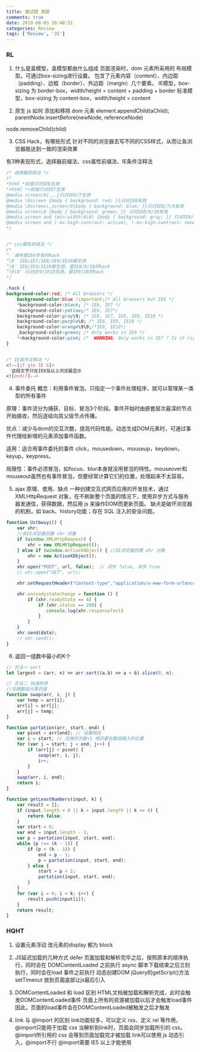```yaml
---
title: 面试题 真题
comments: true
date: 2019-08-03 16:48:51
categories: Review
tags: ['Review', 'JS']
---
```


### RL
1. 什么是盒模型，盒模型都由什么组成
页面渲染时，dom 元素所采用的 布局模型。可通过box-sizing进行设置。
包含了元素内容（content）、内边距（padding）、边框（border）、外边距（margin）几个要素。
IE模型，box-sizing 为 border-box，width/height = content + padding + border
标准模型，box-sizing 为 content-box，width/height = content

2. 原生 js 如何 添加和移除 dom 元素
element.appendChild(aChild);
parentNode.insertBefore(newNode, referenceNode)

node.removeChild(child)

3. CSS Hack，有哪些形式
针对不同的浏览器去写不同的CSS样式，从而让各浏览器能达到一致的渲染效果

有3种表现形式，选择器前缀法、css属性前缀法、IE条件注释法
```css
/* 选择器前缀法 */
/* 
*html *前缀只对IE6生效
*+html *+前缀只对IE7生效
@media screen\9{...}只对IE6/7生效
@media \0screen {body { background: red; }}只对IE8有效
@media \0screen\,screen\9{body { background: blue; }}只对IE6/7/8有效
@media screen\0 {body { background: green; }} 只对IE8/9/10有效
@media screen and (min-width:0\0) {body { background: gray; }} 只对IE9/10有效
@media screen and (-ms-high-contrast: active), (-ms-high-contrast: none) {body { background: orange; }} 只对IE10有效 
*/


/* css属性前缀法 */
/* 
“-″减号是IE6专有的hack
“\9″ IE6/IE7/IE8/IE9/IE10都生效
“\0″ IE8/IE9/IE10都生效，是IE8/9/10的hack
“\9\0″ 只对IE9/IE10生效，是IE9/10的hack 
*/

.hack {
background-color:red; /* All browsers */
	background-color:blue !important;/* All browsers but IE6 */
	*background-color:black; /* IE6, IE7 */
	+background-color:yellow;/* IE6, IE7*/
	background-color:gray\9; /* IE6, IE7, IE8, IE9, IE10 */
	background-color:purple\0; /* IE8, IE9, IE10 */
	background-color:orange\9\0;/*IE9, IE10*/
	_background-color:green; /* Only works in IE6 */
	*+background-color:pink; /*  WARNING: Only works in IE7 ? Is it right? */
}


/* IE条件注释法 */
<!--[if gte IE 6]>
  这段文字只在IE6及以上浏览器显示
<![endif]-->
```

4. 事件委托
概念：利用事件冒泡，只指定一个事件处理程序，就可以管理某一类型的所有事件

原理：事件流分为捕获、目标、冒泡3个阶段。事件开始时由嵌套层次最深的节点开始接收，然后逐级向其父级节点传播。

优点：减少与dom的交互次数，提高代码性能。动态生成DOM元素时，可通过事件代理给新增的元素添加事件函数。

适用：适合用事件委托的事件 click，mousedown，mouseup，keydown，keyup，keypress。

局限性：事件必须冒泡，如focus、blur本身就没用冒泡的特性。mouseover和mouseout虽然也有事件冒泡，但要经常计算它们的位置，处理起来不太容易。

5. ajax 原理、使用、缺点
一种创建交互式网页应用的开发技术，通过 XMLHttpRequest 对象，在不刷新整个页面的情况下，使用异步方式与服务器发通信，获得数据，然后用 js 来操作DOM而更新页面。
缺点是破坏浏览器的机制，如 back、history功能；存在 SQL 注入的安全问题。
```js
function Ustbwuyi() {
    var xhr; 
    //非IE浏览器创建 xhr 对象
    if (window.XMLHttpRequest) {
        xhr = new XMLHttpRequest();
    } else if (window.ActiveXObject) { //IE浏览器创建 xhr 对象
        xhr = new ActiveXObject();
    }
    xhr.open("POST", url, false);  // 同步 false, 异步 true
    // xhr.open("GET", url);

    xhr.setRequestHeader("Content-type","application/x-www-form-urlencoded");  // post请求一定要设置请求头的格式内容

    xhr.onreadystatechange = function () {
        if (xhr.readyState == 4) {
            if (xhr.status == 200) {
               console.log(xhr.responseText)
            }
        }
    } 
    xhr.send(data);
    // xhr.send();
}
```

6. 返回一组数中最小的K个
```js
// 方法一 sort
let largest = (arr, n) => arr.sort((a,b) => a < b).slice(0, n);

// 方法二 快速排序
//交换数组元素的值
function swap(arr, i, j) {
    var temp = arr[i];
    arr[i] = arr[j];
    arr[j] = temp;
}

function partation(arr, start, end) {
    var pivot = arr[end]; // 设置哨兵
    var i = start; // 交换的次数+1 哨兵要在数组插入的位置
    for (var j = start; j < end; j++) {
        if (arr[j] < pivot) {
            swap(arr, i, j);
            i++;
        }
    }
    swap(arr, i, end);
    return i;
}

function getLeastNumbers(input, k) {
    var result = [];
    if (input.length < 0 || k > input.length || k <= 0) {
        return false;
    }
    var start = 0;
    var end = input.length - 1;
    var p = partation(input, start, end);
    while (p !== (k - 1)) {
        if (p > (k - 1)) {
            end = p - 1;
            p = partation(input, start, end);
        } else {
            start = p + 1;
            partation(input, start, end);
        }
    }
    for (var i = 0; i < k; i++) {
        result.push(input[i]);
    }
    return result;
}
```

### HQHT
1. 设置元素浮动 改元素的display
都为 block

2. JS延迟加载的几种方式
defer 页面加载和解析完毕之后，按照原本的顺序执行，同时会在 DOMContentLoaded 之前执行
async 脚本下载结束之后立刻执行，同时会在load 事件之前执行
动态创建DOM
jQuery的getScript()方法
setTimeout
放到页面底部让js最后引入

3. DOMContentLoaded 和 load 区别
HTML文档被加载和解析完成，此时会触发DOMContentLoaded事件
页面上所有的资源被加载以后才会触发load事件
因此，页面的load事件会在DOMContentLoaded被触发之后才触发

4. link 与 @import 的区别
link功能较多，可以定义 rss、定义 rel 等作用，@import只能用于加载 css
当解析到link时，页面会同步加载所引的 css， @import所引用的 css 会等到页面加载完才被加载
link可以使用 js 动态引入，@import不行
@import需要 IE5 以上才能使用